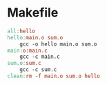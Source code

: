 # Makefile

```makefile
all:hello
hello:main.o sum.o
    gcc -o hello main.o sum.o
main:o:main.c
    gcc -c main.c
sum.o:sum.c
    gcc -c sum.c
clean:rm -f main.o sum.o hello
```


